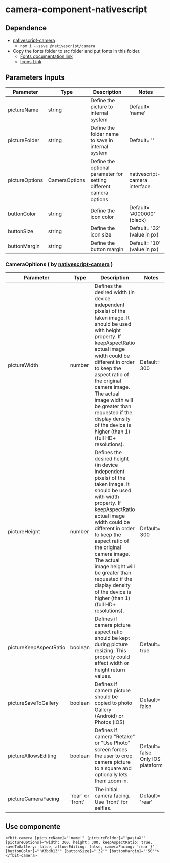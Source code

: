 # camera-component-nativescript

## Dependence
* [nativescript-camera](https://market.nativescript.org/plugins/nativescript-camera/)
  * ```npm i --save @nativescript/camera```
* Copy the fonts folder to src folder and put fonts in this folder.
  * [Fonts documentation link](https://use.fontawesome.com/releases/v5.15.1/fontawesome-free-5.15.1-web.zip)
  * [Icons Link](https://fontawesome.com/icons?d=gallery&s=solid)

## Parameters Inputs
|Parameter | Type | Description | Notes
------------ | ------------- | ------------- | -------------
pictureName | string | Define the picture to internal system | Default= 'name' 
pictureFolder | string | Define the folder name to save in internal system | Default= '' 
pictureOptions | CameraOptions | Define the optional parameter for setting different camera options| nativescript-camera interface. 
buttonColor | string | Define the icon color | Default= '#000000' (black)
buttonSize | string | Define the icon size | Default= '32' (value in px)
buttonMargin | string | Define the button margin | Default= '10' (value in px)

### CameraOpitions ( by [nativescript-camera](https://market.nativescript.org/plugins/nativescript-camera/) )
|Parameter | Type | Description | Notes
------------ | ------------- | ------------- | -------------
pictureWidth | number | Defines the desired width (in device independent pixels) of the taken image. It should be used with height property. If keepAspectRatio actual image width could be different in order to keep the aspect ratio of the original camera image. The actual image width will be greater than requested if the display density of the device is higher (than 1) (full HD+ resolutions). | Default= 300 
pictureHeight | number | Defines the desired height (in device independent pixels) of the taken image. It should be used with width property. If keepAspectRatio actual image width could be different in order to keep the aspect ratio of the original camera image. The actual image height will be greater than requested if the display density of the device is higher (than 1) (full HD+ resolutions). | Default= 300 
pictureKeepAspectRatio | boolean | Defines if camera picture aspect ratio should be kept during picture resizing. This property could affect width or height return values. | Default= true 
pictureSaveToGallery | boolean | Defines if camera picture should be copied to photo Gallery (Android) or Photos (iOS) | Default= false 
pictureAllowsEditing | boolean | Defines if camera "Retake" or "Use Photo" screen forces the user to crop camera picture to a square and optionally lets them zoom in. | Default= false. Only IOS plataform 
pictureCameraFacing | 'rear' or 'front' | The initial camera facing. Use 'front' for selfies. | Default= 'rear' 

## Use componente
```<fbit-camera [pictureName]="'name'" [pictureFolder]="'pastaX'" [pictureOptions]="width: 300, height: 300, keepAspectRatio: true, saveToGallery: false, allowsEditing: false, cameraFacing: 'rear'}" [buttonColor]="'#3bdb13'" [buttonSize]="'32'" [buttonMargin]="'50'"></fbit-camera>```
